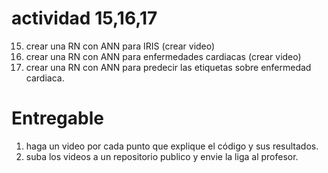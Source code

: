 # actividad 15,16,17

15. crear una RN con ANN para IRIS (crear video)
16. crear una RN con ANN para enfermedades cardiacas (crear video)
17. crear una RN con ANN para predecir las etiquetas sobre enfermedad cardiaca.

# Entregable

1. haga un video por cada punto que explique el código y sus resultados.
2. suba los videos a un repositorio publico y envie la liga al profesor.